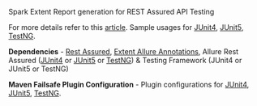 Spark Extent Report generation for REST Assured API Testing

For more details refer to this [article](http://ghchirp.tech/3791/). Sample usages for [JUnit4](https://github.com/grasshopper7/rest-assured-report-junit4), [JUnit5](https://github.com/grasshopper7/rest-assured-report-junit5), [TestNG](https://github.com/grasshopper7/rest-assured-report-testng).

**Dependencies** - [Rest Assured](https://mvnrepository.com/artifact/io.rest-assured/rest-assured), [Extent Allure Annotations](https://mvnrepository.com/artifact/tech.grasshopper/extentreport-allure-annotation), Allure Rest Assured ([JUnit4](https://mvnrepository.com/artifact/io.qameta.allure/allure-junit4) or [JUnit5](https://mvnrepository.com/artifact/io.qameta.allure/allure-junit5) or [TestNG](https://mvnrepository.com/artifact/io.qameta.allure/allure-testng)) & Testing Framework (JUnit4 or JUnit5 or TestNG)

**Maven Failsafe Plugin Configuration** - Plugin configurations for [JUnit4](https://github.com/grasshopper7/rest-assured-report-junit4/blob/ef35adc7b4fbf6405be99ecdeafb2ec3d289fc4e/pom.xml#L74), [JUnit5](https://github.com/grasshopper7/rest-assured-report-junit5/blob/2d22fe62a188f887412c8cc0e046b9fbcd7619f0/pom.xml#L67), [TestNG](https://github.com/grasshopper7/rest-assured-report-testng/blob/142f30dd6dab040f1b63a70470238915813c0378/pom.xml#L61).

